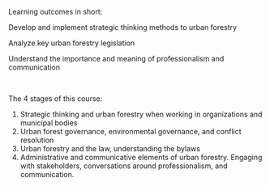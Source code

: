 Learning outcomes in short:

Develop and implement strategic thinking methods to urban forestry

Analyze key urban forestry legislation 

Understand the importance and meaning of professionalism and
communication

 

The 4 stages of this course: 

1.  Strategic thinking and urban forestry when working in organizations
    and municipal bodies
2.  Urban forest governance, environmental governance, and conflict
    resolution
3.  Urban forestry and the law, understanding the bylaws
4.  Administrative and communicative elements of urban forestry.
    Engaging with stakeholders, conversations around professionalism,
    and communication.

 
